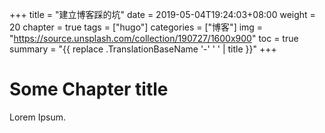 +++
title = "建立博客踩的坑"
date = 2019-05-04T19:24:03+08:00
weight = 20
chapter = true
tags =  ["hugo"]
categories =  ["博客"]
img = "https://source.unsplash.com/collection/190727/1600x900"
toc = true
summary = "{{ replace .TranslationBaseName '-' ' ' | title }}"
+++

# Some Chapter title

Lorem Ipsum.